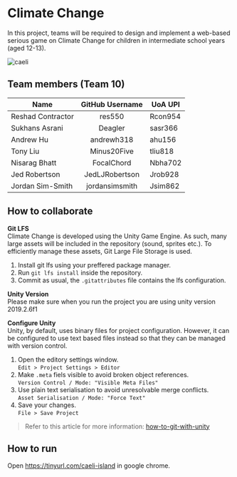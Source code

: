 # Climate Change
In this project, teams will be required to design and implement a web-based serious game on Climate Change for children in intermediate school years (aged 12-13).

![caeli](https://user-images.githubusercontent.com/18223858/66280156-d93ed400-e911-11e9-818c-beadef4b7b3b.png)

## Team members (Team 10) 

| Name               | GitHub Username | UoA UPI |
|--------------------|:---------------:|---------|
| Reshad Contractor  | res550          | Rcon954 |
| Sukhans Asrani     | Deagler         | sasr366 |
| Andrew Hu          | andrewh318      | ahu156  |
| Tony Liu           | Minus20Five     | tliu818 |
| Nisarag Bhatt      | FocalChord      | Nbha702 |
| Jed Robertson      | JedLJRobertson  | Jrob928 |
| Jordan Sim-Smith   | jordansimsmith  | Jsim862 |

## How to collaborate

**Git LFS**  
Climate Change is developed using the Unity Game Engine. As such, many large assets will be included in the repository (sound, sprites etc.). To efficiently manage these assets, Git Large File Storage is used.

1. Install git lfs using your preffered package manager.
2. Run `git lfs install` inside the repository.
3. Commit as usual, the `.gitattributes` file contains the lfs configuration.

**Unity Version**  
Please make sure when you run the project you are using unity version 2019.2.6f1

**Configure Unity**  
Unity, by default, uses binary files for project configuration. However, it can be configured to use text based files instead so that they can be managed with version control.

1. Open the editory settings window.  
`Edit > Project Settings > Editor`
2. Make `.meta` fiels visible to avoid broken object references.  
`Version Control / Mode: "Visible Meta Files"`
3. Use plain text serialisation to avoid unresolvable merge conflicts.  
`Asset Serialisation / Mode: "Force Text"`
4. Save your changes.  
`File > Save Project`

> Refer to this article for more information: [how-to-git-with-unity](https://thoughtbot.com/blog/how-to-git-with-unity)

## How to run
Open https://tinyurl.com/caeli-island in google chrome.
